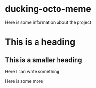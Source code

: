 
# ducking-octo-meme

Here is some information about the project

# This is a heading

## This is a smaller heading

Here I can write something

Here is some more
